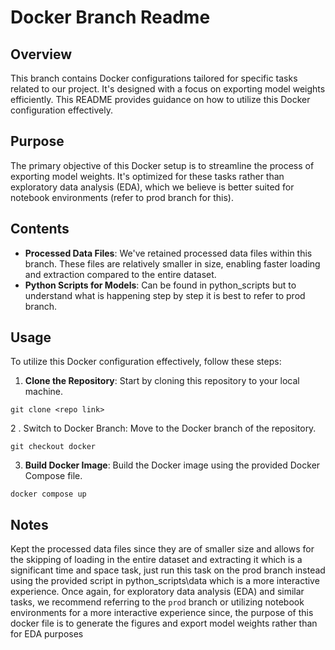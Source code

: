 # Docker Branch Readme

## Overview

This branch contains Docker configurations tailored for specific tasks related to our project. It's designed with a focus on exporting model weights efficiently. This README provides guidance on how to utilize this Docker configuration effectively.

## Purpose

The primary objective of this Docker setup is to streamline the process of exporting model weights. It's optimized for these tasks rather than exploratory data analysis (EDA), which we believe is better suited for notebook environments (refer to prod branch for this).

## Contents

- **Processed Data Files**: We've retained processed data files within this branch. These files are relatively smaller in size, enabling faster loading and extraction compared to the entire dataset.
- **Python Scripts for Models**: Can be found in python_scripts but to understand what is happening step by step it is best to refer to prod branch.

## Usage

To utilize this Docker configuration effectively, follow these steps:

1. **Clone the Repository**: Start by cloning this repository to your local machine.

```commandline
git clone <repo link>
```

2 . Switch to Docker Branch: Move to the Docker branch of the repository.

```commandline
git checkout docker
```

3.  **Build Docker Image**: Build the Docker image using the provided Docker Compose file.

```commandline
docker compose up
```

## Notes

Kept the processed data files since they are of smaller size and allows for the skipping of loading in the entire dataset and extracting it which is a significant time and space task, just run this task on the prod branch instead using the provided script in python_scripts\data which is a more interactive experience. Once again, for exploratory data analysis (EDA) and similar tasks, we recommend referring to the `prod` branch or utilizing notebook environments for a more interactive experience since, the purpose of this docker file is to generate the figures and export model weights rather than for EDA purposes
